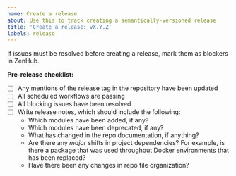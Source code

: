 ```yaml
---
name: Create a release
about: Use this to track creating a semantically-versioned release
title: 'Create a release: vX.Y.Z'
labels: release
---
```


If issues must be resolved before creating a release, mark them as blockers in ZenHub.

**Pre-release checklist:**

- [ ] Any mentions of the release tag in the repository have been updated
- [ ] All scheduled workflows are passing
- [ ] All blocking issues have been resolved
- [ ] Write release notes, which should include the following:
  - Which modules have been added, if any?
  - Which modules have been deprecated, if any?
  - What has changed in the repo documentation, if anything?
  - Are there any _major_ shifts in project dependencies?
  For example, is there a package that was used throughout Docker environments that has been replaced?
  - Have there been any changes in repo file organization?
